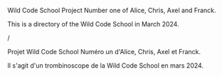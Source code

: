 Wild Code School Project Number one of Alice, Chris, Axel and Franck.

This is a directory of the Wild Code School in March 2024.

/

Projet Wild Code School Numéro un d'Alice, Chris, Axel et Franck.

Il s'agit d'un trombinoscope de la Wild Code School en mars 2024.

